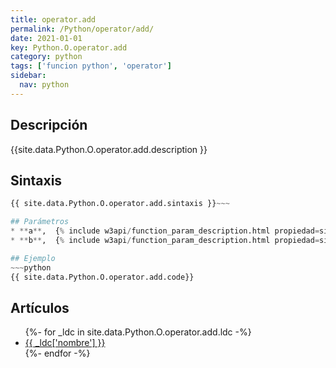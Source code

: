 ```yaml
---
title: operator.add
permalink: /Python/operator/add/
date: 2021-01-01
key: Python.O.operator.add
category: python
tags: ['funcion python', 'operator']
sidebar: 
  nav: python
---
```


## Descripción
{{site.data.Python.O.operator.add.description }}

## Sintaxis
~~~python
{{ site.data.Python.O.operator.add.sintaxis }}~~~

## Parámetros
* **a**,  {% include w3api/function_param_description.html propiedad=site.data.Python.O.operator.add valor="a" %}
* **b**,  {% include w3api/function_param_description.html propiedad=site.data.Python.O.operator.add valor="b" %}

## Ejemplo
~~~python
{{ site.data.Python.O.operator.add.code}}
~~~

## Artículos
<ul>
{%- for _ldc in site.data.Python.O.operator.add.ldc -%}
   <li>
       <a href="{{_ldc['url'] }}">{{ _ldc['nombre'] }}</a>
   </li>
{%- endfor -%}
</ul>
